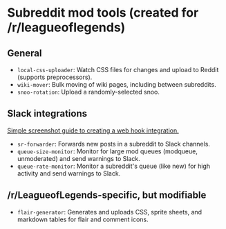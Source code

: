 # Subreddit mod tools (created for /r/leagueoflegends)

## General

* `local-css-uploader`: Watch CSS files for changes and upload to Reddit (supports preprocessors).
* `wiki-mover`: Bulk moving of wiki pages, including between subreddits.
* `snoo-rotation`: Upload a randomly-selected snoo.

## Slack integrations

[Simple screenshot guide to creating a web hook integration.](https://github.com/TheEnigmaBlade/lol-subreddit-tools/wiki/Creating-a-Slack-web-hook-integration)

* `sr-forwarder`: Forwards new posts in a subreddit to Slack channels.
* `queue-size-monitor`: Monitor for large mod queues (modqueue, unmoderated) and send warnings to Slack.
* `queue-rate-monitor`: Monitor a subreddit's queue (like new) for high activity and send warnings to Slack.

## /r/LeagueofLegends-specific, but modifiable

* `flair-generator`: Generates and uploads CSS, sprite sheets, and markdown tables for flair and comment icons.
